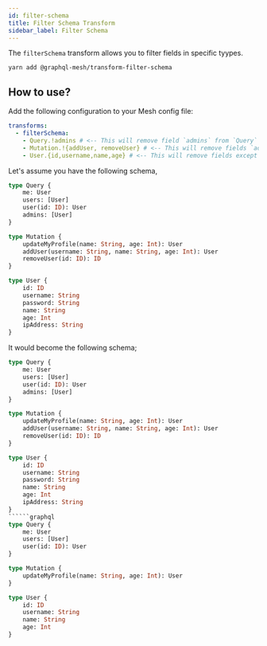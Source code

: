 ```yaml
---
id: filter-schema
title: Filter Schema Transform
sidebar_label: Filter Schema
---
```


The `filterSchema` transform allows you to filter fields in specific tyypes.

```
yarn add @graphql-mesh/transform-filter-schema
```

## How to use?

Add the following configuration to your Mesh config file:

```yml
transforms:
  - filterSchema:
    - Query.!admins # <-- This will remove field `admins` from `Query` type
    - Mutation.!{addUser, removeUser} # <-- This will remove fields `addUser` and `removeUser` from `Mutation` type
    - User.{id,username,name,age} # <-- This will remove fields except `id`, `username`, `name` and `age`
```

Let's assume you have the following schema,
```graphql
type Query {
    me: User
    users: [User]
    user(id: ID): User
    admins: [User]
}

type Mutation {
    updateMyProfile(name: String, age: Int): User
    addUser(username: String, name: String, age: Int): User
    removeUser(id: ID): ID
}

type User {
    id: ID
    username: String
    password: String
    name: String
    age: Int
    ipAddress: String
}
```

It would become the following schema;
```graphql
type Query {
    me: User
    users: [User]
    user(id: ID): User
    admins: [User]
}

type Mutation {
    updateMyProfile(name: String, age: Int): User
    addUser(username: String, name: String, age: Int): User
    removeUser(id: ID): ID
}

type User {
    id: ID
    username: String
    password: String
    name: String
    age: Int
    ipAddress: String
}
``````graphql
type Query {
    me: User
    users: [User]
    user(id: ID): User
}

type Mutation {
    updateMyProfile(name: String, age: Int): User
}

type User {
    id: ID
    username: String
    name: String
    age: Int
}
```

